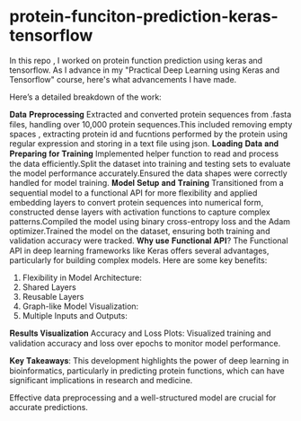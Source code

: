 # protein-funciton-prediction-keras-tensorflow
In this repo , I worked on protein function prediction using keras and tensorflow.
As I advance in my "Practical Deep Learning using Keras and Tensorflow" course, here's what advancements I have made.

Here’s a detailed breakdown of the work:

𝐃𝐚𝐭𝐚 𝐏𝐫𝐞𝐩𝐫𝐨𝐜𝐞𝐬𝐬𝐢𝐧𝐠
Extracted and converted protein sequences from .fasta files, handling over 10,000 protein sequences.This included removing empty spaces , extracting protein id and fucntions performed by the protein using regular expression and storing in a text file using json.
𝐋𝐨𝐚𝐝𝐢𝐧𝐠 𝐃𝐚𝐭𝐚 𝐚𝐧𝐝 𝐏𝐫𝐞𝐩𝐚𝐫𝐢𝐧𝐠 𝐟𝐨𝐫 𝐓𝐫𝐚𝐢𝐧𝐢𝐧𝐠
Implemented helper function to read and process the data efficiently.Split the dataset into training and testing sets to evaluate the model performance accurately.Ensured the data shapes were correctly handled for model training.
𝐌𝐨𝐝𝐞𝐥 𝐒𝐞𝐭𝐮𝐩 𝐚𝐧𝐝 𝐓𝐫𝐚𝐢𝐧𝐢𝐧𝐠
Transitioned from a sequential model to a functional API for more flexibility and applied embedding layers to convert protein sequences into numerical form, constructed dense layers with activation functions to capture complex patterns.Compiled the model using binary cross-entropy loss and the Adam optimizer.Trained the model on the dataset, ensuring both training and validation accuracy were tracked.
𝐖𝐡𝐲 𝐮𝐬𝐞 𝐅𝐮𝐧𝐜𝐭𝐢𝐨𝐧𝐚𝐥 𝐀𝐏𝐈?
The Functional API in deep learning frameworks like Keras offers several advantages, particularly for building complex models. Here are some key benefits:
1. Flexibility in Model Architecture:
2. Shared Layers
3. Reusable Layers
4. Graph-like Model Visualization:
5. Multiple Inputs and Outputs:

𝐑𝐞𝐬𝐮𝐥𝐭𝐬 𝐕𝐢𝐬𝐮𝐚𝐥𝐢𝐳𝐚𝐭𝐢𝐨𝐧
Accuracy and Loss Plots: Visualized training and validation accuracy and loss over epochs to monitor model performance.

𝐊𝐞𝐲 𝐓𝐚𝐤𝐞𝐚𝐰𝐚𝐲𝐬:
This development highlights the power of deep learning in bioinformatics, particularly in predicting protein functions, which can have significant implications in research and medicine.

Effective data preprocessing and a well-structured model are crucial for accurate predictions.



